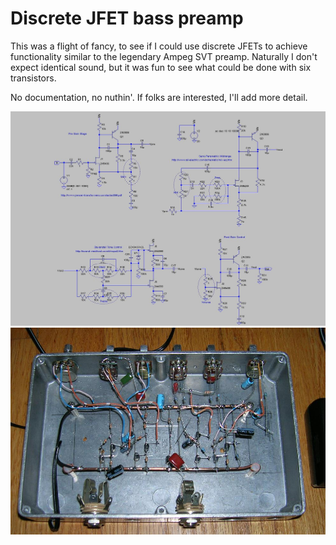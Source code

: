 # Discrete JFET bass preamp

This was a flight of fancy, to see if I could use discrete JFETs to achieve functionality similar
to the legendary Ampeg SVT preamp. Naturally I don't expect identical sound, but it was fun
to see what could be done with six transistors.

No documentation, no nuthin'. If folks are interested, I'll add more detail.

![Schematic](ebpresche.JPG)
![Picture](ebpre.JPG)
